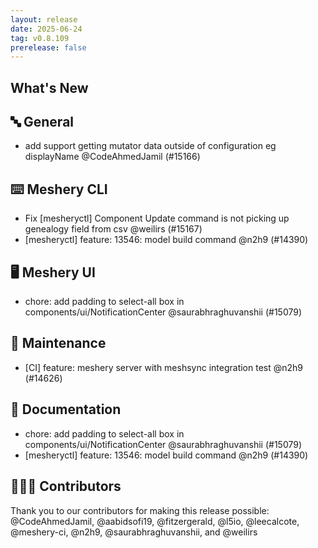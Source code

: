 ```yaml
---
layout: release
date: 2025-06-24
tag: v0.8.109
prerelease: false
---
```


## What's New

## 🔤 General
- add support getting mutator data outside of configuration eg displayName @CodeAhmedJamil (#15166)

## ⌨️ Meshery CLI
- Fix [mesheryctl] Component Update command is not picking up genealogy field from csv @weilirs (#15167)
- [mesheryctl] feature: 13546: model build command @n2h9 (#14390)

## 🖥 Meshery UI
- chore: add padding to select-all box in components/ui/NotificationCenter @saurabhraghuvanshii (#15079)

## 🧰 Maintenance
- [CI] feature: meshery server with meshsync integration test @n2h9 (#14626)

## 📖 Documentation
- chore: add padding to select-all box in components/ui/NotificationCenter @saurabhraghuvanshii (#15079)
- [mesheryctl] feature: 13546: model build command @n2h9 (#14390)

## 👨🏽‍💻 Contributors

Thank you to our contributors for making this release possible:  
@CodeAhmedJamil, @aabidsofi19, @fitzergerald, @l5io, @leecalcote, @meshery-ci, @n2h9, @saurabhraghuvanshii, and @weilirs
